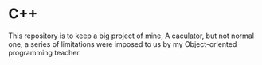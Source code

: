 # C++
This repository is to keep a big project of mine, A caculator, but not  normal one, a series of limitations were imposed to us by my Object-oriented programming teacher.
